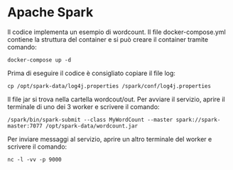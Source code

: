 # Apache Spark
Il codice implementa un esempio di wordcount.
Il file docker-compose.yml contiene la struttura del container e si può creare il container tramite comando:
```
docker-compose up -d
```
Prima di eseguire il codice è consigliato copiare il file log:
```
cp /opt/spark-data/log4j.properties /spark/conf/log4j.properties
```
Il file jar si trova nella cartella wordcout/out. Per avviare il servizio, aprire il terminale di uno dei 3 worker e scrivere il comando:
```
/spark/bin/spark-submit --class MyWordCount --master spark://spark-master:7077 /opt/spark-data/wordcount.jar
```
Per inviare messaggi al servizio, aprire un altro terminale del worker e scrivere il comando:
```
nc -l -vv -p 9000
```

